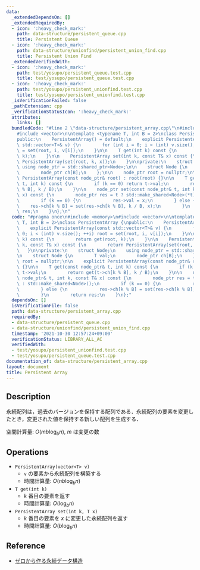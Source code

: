 ```yaml
---
data:
  _extendedDependsOn: []
  _extendedRequiredBy:
  - icon: ':heavy_check_mark:'
    path: data-structure/persistent_queue.cpp
    title: Persistent Queue
  - icon: ':heavy_check_mark:'
    path: data-structure/unionfind/persistent_union_find.cpp
    title: Persistent Union Find
  _extendedVerifiedWith:
  - icon: ':heavy_check_mark:'
    path: test/yosupo/persistent_queue.test.cpp
    title: test/yosupo/persistent_queue.test.cpp
  - icon: ':heavy_check_mark:'
    path: test/yosupo/persistent_unionfind.test.cpp
    title: test/yosupo/persistent_unionfind.test.cpp
  _isVerificationFailed: false
  _pathExtension: cpp
  _verificationStatusIcon: ':heavy_check_mark:'
  attributes:
    links: []
  bundledCode: "#line 2 \"data-structure/persistent_array.cpp\"\n#include <memory>\n\
    #include <vector>\n\ntemplate <typename T, int B = 2>\nclass PersistentArray {\n\
    public:\n    PersistentArray() = default;\n    explicit PersistentArray(const\
    \ std::vector<T>& v) {\n        for (int i = 0; i < (int) v.size(); ++i) root\
    \ = set(root, i, v[i]);\n    }\n\n    T get(int k) const {\n        return get(root,\
    \ k);\n    }\n\n    PersistentArray set(int k, const T& x) const {\n        return\
    \ PersistentArray(set(root, k, x));\n    }\n\nprivate:\n    struct Node;\n   \
    \ using node_ptr = std::shared_ptr<Node>;\n\n    struct Node {\n        T val;\n\
    \        node_ptr ch[B];\n    };\n\n    node_ptr root = nullptr;\n\n    explicit\
    \ PersistentArray(const node_ptr& root) : root(root) {}\n\n    T get(const node_ptr&\
    \ t, int k) const {\n        if (k == 0) return t->val;\n        return get(t->ch[k\
    \ % B], k / B);\n    }\n\n    node_ptr set(const node_ptr& t, int k, const T&\
    \ x) const {\n        node_ptr res = t ? std::make_shared<Node>(*t) : std::make_shared<Node>();\n\
    \        if (k == 0) {\n            res->val = x;\n        } else {\n        \
    \    res->ch[k % B] = set(res->ch[k % B], k / B, x);\n        }\n        return\
    \ res;\n    }\n};\n"
  code: "#pragma once\n#include <memory>\n#include <vector>\n\ntemplate <typename\
    \ T, int B = 2>\nclass PersistentArray {\npublic:\n    PersistentArray() = default;\n\
    \    explicit PersistentArray(const std::vector<T>& v) {\n        for (int i =\
    \ 0; i < (int) v.size(); ++i) root = set(root, i, v[i]);\n    }\n\n    T get(int\
    \ k) const {\n        return get(root, k);\n    }\n\n    PersistentArray set(int\
    \ k, const T& x) const {\n        return PersistentArray(set(root, k, x));\n \
    \   }\n\nprivate:\n    struct Node;\n    using node_ptr = std::shared_ptr<Node>;\n\
    \n    struct Node {\n        T val;\n        node_ptr ch[B];\n    };\n\n    node_ptr\
    \ root = nullptr;\n\n    explicit PersistentArray(const node_ptr& root) : root(root)\
    \ {}\n\n    T get(const node_ptr& t, int k) const {\n        if (k == 0) return\
    \ t->val;\n        return get(t->ch[k % B], k / B);\n    }\n\n    node_ptr set(const\
    \ node_ptr& t, int k, const T& x) const {\n        node_ptr res = t ? std::make_shared<Node>(*t)\
    \ : std::make_shared<Node>();\n        if (k == 0) {\n            res->val = x;\n\
    \        } else {\n            res->ch[k % B] = set(res->ch[k % B], k / B, x);\n\
    \        }\n        return res;\n    }\n};"
  dependsOn: []
  isVerificationFile: false
  path: data-structure/persistent_array.cpp
  requiredBy:
  - data-structure/persistent_queue.cpp
  - data-structure/unionfind/persistent_union_find.cpp
  timestamp: '2021-10-30 12:57:24+09:00'
  verificationStatus: LIBRARY_ALL_AC
  verifiedWith:
  - test/yosupo/persistent_unionfind.test.cpp
  - test/yosupo/persistent_queue.test.cpp
documentation_of: data-structure/persistent_array.cpp
layout: document
title: Persistent Array
---
```


## Description

永続配列は，過去のバージョンを保持する配列である．永続配列の要素を変更したとき，変更された値を保持する新しい配列を生成する．

空間計算量: $O(m b \log_b n)$, $m$ は変更の数

## Operations

- `PersistentArray(vector<T> v)`
    - `v` の要素から永続配列を構築する
    - 時間計算量: $O(nb \log_b n)$
- `T get(int k)`
    - $k$ 番目の要素を返す
    - 時間計算量: $O(\log_b n)$
- `PersistentArray set(int k, T x)`
    - $k$ 番目の要素を $x$ に変更した永続配列を返す
    - 時間計算量: $O(b \log_b n)$

## Reference

- [ゼロから作る永続データ構造](https://qiita.com/wotsushi/items/72e7f8cdd674741ffd61)